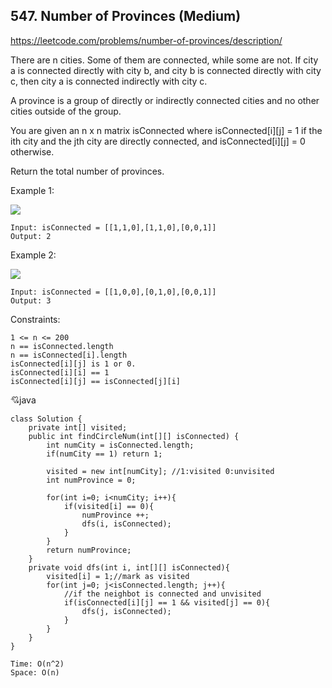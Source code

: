 ## 547. Number of Provinces (Medium)
https://leetcode.com/problems/number-of-provinces/description/

There are n cities. Some of them are connected, while some are not. If city a is connected directly with city b, and city b is connected directly with city c, then city a is connected indirectly with city c.

A province is a group of directly or indirectly connected cities and no other cities outside of the group.

You are given an n x n matrix isConnected where isConnected[i][j] = 1 if the ith city and the jth city are directly connected, and isConnected[i][j] = 0 otherwise.

Return the total number of provinces.

 

Example 1:

![](https://assets.leetcode.com/uploads/2020/12/24/graph1.jpg)

    Input: isConnected = [[1,1,0],[1,1,0],[0,0,1]]
    Output: 2
Example 2:

![](https://assets.leetcode.com/uploads/2020/12/24/graph2.jpg)
    
    Input: isConnected = [[1,0,0],[0,1,0],[0,0,1]]
    Output: 3
     

Constraints:
    
    1 <= n <= 200
    n == isConnected.length
    n == isConnected[i].length
    isConnected[i][j] is 1 or 0.
    isConnected[i][i] == 1
    isConnected[i][j] == isConnected[j][i]
    

  
  :cupid:java
  
    class Solution {
        private int[] visited;
        public int findCircleNum(int[][] isConnected) {
            int numCity = isConnected.length;
            if(numCity == 1) return 1;
            
            visited = new int[numCity]; //1:visited 0:unvisited
            int numProvince = 0;
    
            for(int i=0; i<numCity; i++){
                if(visited[i] == 0){
                    numProvince ++;
                    dfs(i, isConnected);
                }
            }
            return numProvince;
        }
        private void dfs(int i, int[][] isConnected){
            visited[i] = 1;//mark as visited
            for(int j=0; j<isConnected.length; j++){
                //if the neighbot is connected and unvisited
                if(isConnected[i][j] == 1 && visited[j] == 0){ 
                    dfs(j, isConnected);
                }
            }
        }
    }

    Time: O(n^2)
    Space: O(n)
